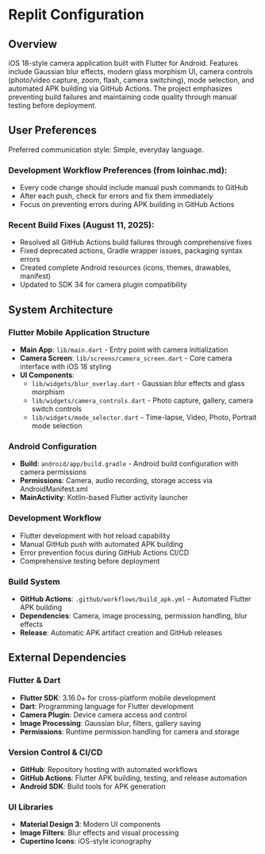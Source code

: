# Replit Configuration

## Overview

iOS 18-style camera application built with Flutter for Android. Features include Gaussian blur effects, modern glass morphism UI, camera controls (photo/video capture, zoom, flash, camera switching), mode selection, and automated APK building via GitHub Actions. The project emphasizes preventing build failures and maintaining code quality through manual testing before deployment.

## User Preferences

Preferred communication style: Simple, everyday language.

### Development Workflow Preferences (from loinhac.md):
- Every code change should include manual push commands to GitHub
- After each push, check for errors and fix them immediately  
- Focus on preventing errors during APK building in GitHub Actions

### Recent Build Fixes (August 11, 2025):
- Resolved all GitHub Actions build failures through comprehensive fixes
- Fixed deprecated actions, Gradle wrapper issues, packaging syntax errors
- Created complete Android resources (icons, themes, drawables, manifest)
- Updated to SDK 34 for camera plugin compatibility

## System Architecture

### Flutter Mobile Application Structure
- **Main App**: `lib/main.dart` - Entry point with camera initialization
- **Camera Screen**: `lib/screens/camera_screen.dart` - Core camera interface with iOS 18 styling
- **UI Components**: 
  - `lib/widgets/blur_overlay.dart` - Gaussian blur effects and glass morphism
  - `lib/widgets/camera_controls.dart` - Photo capture, gallery, camera switch controls
  - `lib/widgets/mode_selector.dart` - Time-lapse, Video, Photo, Portrait mode selection

### Android Configuration
- **Build**: `android/app/build.gradle` - Android build configuration with camera permissions
- **Permissions**: Camera, audio recording, storage access via AndroidManifest.xml
- **MainActivity**: Kotlin-based Flutter activity launcher

### Development Workflow
- Flutter development with hot reload capability
- Manual GitHub push with automated APK building
- Error prevention focus during GitHub Actions CI/CD
- Comprehensive testing before deployment

### Build System
- **GitHub Actions**: `.github/workflows/build_apk.yml` - Automated Flutter APK building
- **Dependencies**: Camera, image processing, permission handling, blur effects
- **Release**: Automatic APK artifact creation and GitHub releases

## External Dependencies

### Flutter & Dart
- **Flutter SDK**: 3.16.0+ for cross-platform mobile development
- **Dart**: Programming language for Flutter development
- **Camera Plugin**: Device camera access and control
- **Image Processing**: Gaussian blur, filters, gallery saving
- **Permissions**: Runtime permission handling for camera and storage

### Version Control & CI/CD
- **GitHub**: Repository hosting with automated workflows
- **GitHub Actions**: Flutter APK building, testing, and release automation
- **Android SDK**: Build tools for APK generation

### UI Libraries
- **Material Design 3**: Modern UI components
- **Image Filters**: Blur effects and visual processing
- **Cupertino Icons**: iOS-style iconography